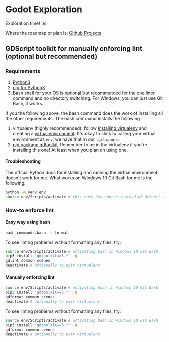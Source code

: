 # Godot Exploration

Exploration time! :)c

Where the roadmap or plan is: [Github Projects](https://github.com/users/TurnipXenon/projects/5)

## GDScript toolkit for manually enforcing lint (optional but recommended)

<!-- todo: better documentation herer -->
### Requirements

1. [Python3](https://www.python.org/downloads/)
2. [pip for Python3](https://pypi.org/project/pip/)
3. Bash shell for your OS is optional but recommended for the one liner command and no directory switching. For Windows, you can just use Git Bash, it works.

If you the following above, the bash command does the work of installing all the other requirements. The bash command installs the following

1. virtualenv (highly recommended): follow [installing virtualenv](https://packaging.python.org/en/latest/guides/installing-using-pip-and-virtual-environments/#installing-virtualenv)
and creating a [virtual environment](https://packaging.python.org/en/latest/guides/installing-using-pip-and-virtual-environments/#creating-a-virtual-environment). It's okay to stick to calling your virtual environment as `env`, we have that in our `.gitignore`.
2. [pip package gdtoolkit](https://github.com/Scony/godot-gdscript-toolkit#installation). Remember to be in the virtualenv if you're
installing this one! At least when you plan on using one.

#### Troubleshooting

The official Python docs for installing and running the virtual environment doesn't
work for me. What works on Windows 10 Git Bash for me is the following:

```bash
python -m venv env
source env/Scripts/activate # this once has source instead of default without one
```

### How-to enforce lint

#### Easy way using bash

```bash
bash commands.bash -c format
```

To see linting problems without formatting any files, try:

```bash
source env/Scripts/activate # activating bash in Windows 10 Git Bash
pip3 install 'gdtoolkit==3.*' -q
gdlint common scenes
deactivate # optionally to exit virtualenv
```

#### Manually enforcing lint

```bash
source env/Scripts/activate # activating bash in Windows 10 Git Bash
pip3 install 'gdtoolkit==3.*' -q
gdformat common scenes
deactivate # optionally to exit virtualenv
```

To see linting problems without formatting any files, try:

```bash
source env/Scripts/activate # activating bash in Windows 10 Git Bash
pip3 install 'gdtoolkit==3.*' -q
gdformat common scenes
deactivate # optionally to exit virtualenv
```